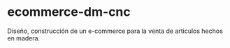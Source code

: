 # ecommerce-dm-cnc
Diseño, construcción de un e-commerce para la venta de articulos hechos en madera.
